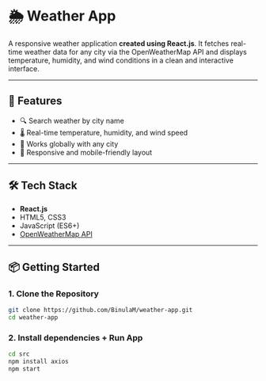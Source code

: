 # 🌦️ Weather App

A responsive weather application **created using React.js**. It fetches real-time weather data for any city via the OpenWeatherMap API and displays temperature, humidity, and wind conditions in a clean and interactive interface.

---

## 🚀 Features

- 🔍 Search weather by city name
- 🌡️ Real-time temperature, humidity, and wind speed
- 📍 Works globally with any city
- 📱 Responsive and mobile-friendly layout

---

## 🛠️ Tech Stack

- **React.js**
- HTML5, CSS3
- JavaScript (ES6+)
- [OpenWeatherMap API](https://openweathermap.org/api)

---

## 📦 Getting Started

### 1. Clone the Repository

```bash
git clone https://github.com/BinulaM/weather-app.git
cd weather-app
```
### 2. Install dependencies + Run App

```bash
cd src
npm install axios
npm start
```

